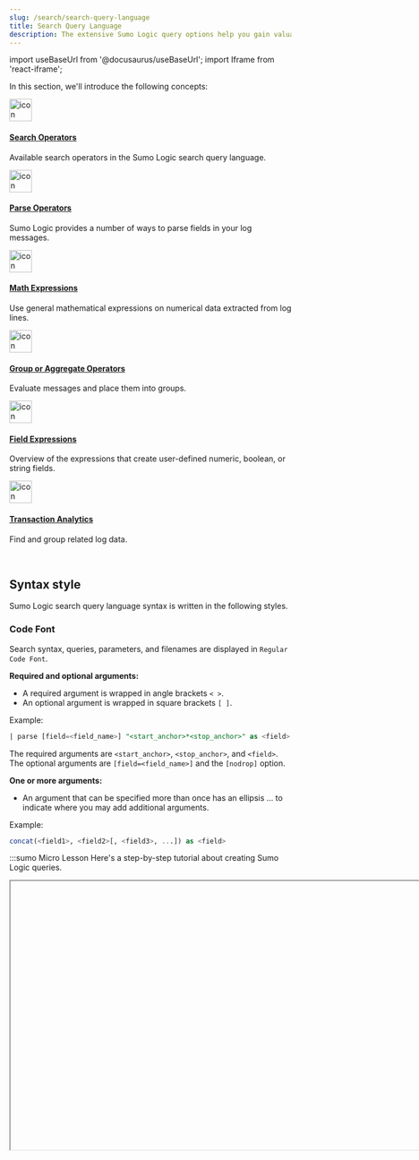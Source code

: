 ```yaml
---
slug: /search/search-query-language
title: Search Query Language
description: The extensive Sumo Logic query options help you gain valuable insight into your log messages.
---
```


import useBaseUrl from '@docusaurus/useBaseUrl';
import Iframe from 'react-iframe';


In this section, we'll introduce the following concepts:

<div className="box-wrapper" >
<div className="box smallbox card">
  <div className="container">
  <a href="/docs/search/search-query-language/search-operators"><img src={useBaseUrl('img/icons/operations/queries.png')} alt="icon" width="40"/><h4>Search Operators</h4></a>
  <p>Available search operators in the Sumo Logic search query language.</p>
  </div>
</div>
<div className="box smallbox card">
  <div className="container">
  <a href="/docs/search/search-query-language/parse-operators"><img src={useBaseUrl('img/icons/operations/queries.png')} alt="icon" width="40"/><h4>Parse Operators</h4></a>
  <p>Sumo Logic provides a number of ways to parse fields in your log messages.</p>
  </div>
</div>
<div className="box smallbox card">
  <div className="container">
  <a href="/docs/search/search-cheat-sheets"><img src={useBaseUrl('img/icons/operations/queries.png')} alt="icon" width="40"/><h4>Math Expressions</h4></a>
  <p>Use general mathematical expressions on numerical data extracted from log lines.</p>
  </div>
</div>
<div className="box smallbox card">
  <div className="container">
  <a href="/docs/search/search-query-language/group-aggregate-operators"><img src={useBaseUrl('img/icons/operations/queries.png')} alt="icon" width="40"/><h4>Group or Aggregate Operators</h4></a>
  <p>Evaluate messages and place them into groups.</p>
  </div>
 </div>
 <div className="box smallbox card">
   <div className="container">
   <a href="/docs/search/search-query-language/field-expressions"><img src={useBaseUrl('img/icons/operations/queries.png')} alt="icon" width="40"/><h4>Field Expressions</h4></a>
   <p>Overview of the expressions that create user-defined numeric, boolean, or string fields.</p>
   </div>
  </div>
   <div className="box smallbox card">
     <div className="container">
     <a href="/docs/search/search-query-language/transaction-analytics"><img src={useBaseUrl('img/icons/operations/queries.png')} alt="icon" width="40"/><h4>Transaction Analytics</h4></a>
     <p>Find and group related log data.</p>
     </div>
    </div>
</div>

<br/>


## Syntax style

Sumo Logic search query language syntax is written in the following styles.

### Code Font

Search syntax, queries, parameters, and filenames are displayed in `Regular Code Font`.

**Required and optional arguments:**

* A required argument is wrapped in angle brackets `< >`.
* An optional argument is wrapped in square brackets `[ ]`.

Example:

```sql
| parse [field=<field_name>] "<start_anchor>*<stop_anchor>" as <field> [nodrop]
```

The required arguments are `<start_anchor>`, `<stop_anchor>`, and `<field>`.
The optional arguments are `[field=<field_name>]` and the `[nodrop]` option.

**One or more arguments:**

* An argument that can be specified more than once has an ellipsis ... to indicate where you may add additional arguments.

Example:

```sql
concat(<field1>, <field2>[, <field3>, ...]) as <field>
```

:::sumo Micro Lesson
Here's a step-by-step tutorial about creating Sumo Logic queries.

<Iframe url="https://www.youtube.com/embed/nGRXj1w4juU?rel=0"
        width="854px"
        height="480px"
        id="myId"
        className="video-container"
        display="initial"
        position="relative"
        allow="accelerometer; autoplay=1; clipboard-write; encrypted-media; gyroscope; picture-in-picture"
        allowfullscreen
        />
:::

:::sumo
For a collection of customer-created search queries and their use cases, see the [Community Query Library](https://support.sumologic.com/hc/en-us/community/topics/200396738-Query-Library).
:::
